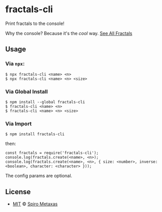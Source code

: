 # fractals-cli
Print fractals to the console!

Why the console?  Because it's the *cool* way.  [See All Fractals](https://spirometaxas.com/projects/fractals-cli)

## Usage
### Via `npx`:
```
$ npx fractals-cli <name> <n>
$ npx fractals-cli <name> <n> <size>
```

### Via Global Install
```
$ npm install --global fractals-cli
$ fractals-cli <name> <n>
$ fractals-cli <name> <n> <size>
```

### Via Import
```
$ npm install fractals-cli
```
then:
```
const fractals = require('fractals-cli');
console.log(fractals.create(<name>, <n>);
console.log(fractals.create(<name>, <n>, { size: <number>, inverse: <boolean>, character: <character> }));
```
The config params are optional. 

## License
- [MIT](https://github.com/spirometaxas/fractals-cli/blob/main/LICENSE) &copy; [Spiro Metaxas](https://spirometaxas.com)
